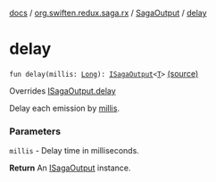 [docs](../../index.md) / [org.swiften.redux.saga.rx](../index.md) / [SagaOutput](index.md) / [delay](./delay.md)

# delay

`fun delay(millis: `[`Long`](https://kotlinlang.org/api/latest/jvm/stdlib/kotlin/-long/index.html)`): `[`ISagaOutput`](../../org.swiften.redux.saga.common/-i-saga-output/index.md)`<`[`T`](index.md#T)`>` [(source)](https://github.com/protoman92/KotlinRedux/tree/master/common/common-rx-saga/src/main/kotlin/org/swiften/redux/saga/rx/SagaOutput.kt#L83)

Overrides [ISagaOutput.delay](../../org.swiften.redux.saga.common/-i-saga-output/delay.md)

Delay each emission by [millis](../../org.swiften.redux.saga.common/-i-saga-output/delay.md#org.swiften.redux.saga.common.ISagaOutput$delay(kotlin.Long)/millis).

### Parameters

`millis` - Delay time in milliseconds.

**Return**
An [ISagaOutput](../../org.swiften.redux.saga.common/-i-saga-output/index.md) instance.

